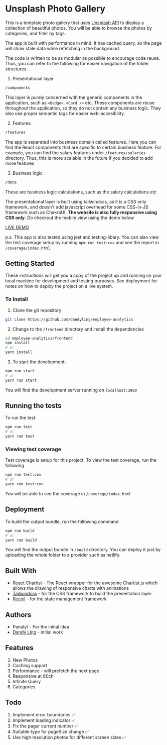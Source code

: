 # Unsplash Photo Gallery

This is a template photo gallery that uses [Unsplash API](https://unsplash.com/documentation) to display a collection of beautiful photos. You will be able to browse the photos by categories, and filter by tags.

The app is built with performance in mind. It has cached query, so the page will show stale data while refetching in the background.

The code is written to be as modular as possible to encourage code reuse. Thus, you can refer to the following for easier navigation of the folder structures.

1. Presentational layer

```bash
/components
```

This layer is purely concerned with the generic components in the application, such as `<Badge>`, `<Card />` etc. These components are reuse throughout the application, so they do not contain any business logic. They also use proper semantic tags for easier web-accesibility.

2. Features

```bash
/features
```

The app is separated into business domain called features. Here you can find the React components that are specific to certain business feature. For example, you can find the salary features under `/features/salaries` directory. Thus, this is more scalable in the future if you decided to add more features

3. Business logic

```bash
/data
```

These are business logic calculations, such as the salary calculations etc

The presentational layer is built using tailwindcss, as it is a CSS only framework, and doesn't add javascript overhead for some CSS-in-JS framework such as ChakraUI. **The website is also fully responsive using CSS only**. Do checkout the mobile view using the demo below

[LIVE DEMO](https://employee-analytics.netlify.app/)

p.s. This app is also tested using jest and testing-libary. You can also view the test coverage setup by running `npm run test:cov` and see the report in `/coverage/index.html`.

## Getting Started

These instructions will get you a copy of the project up and running on your local machine for development and testing purposes. See deployment for notes on how to deploy the project on a live system.

### To Install

1. Clone the git repository

```bash
git clone https://github.com/dandyling/employee-analytics
```

2. Change to the `/frontend` directory and install the dependencies

```bash
cd employee-analytics/frontend
npm install
# or
yarn install
```

3. To start the development:

```bash
npm run start
# or
yarn run start
```

You will find the development server running on `localhost:3000`

## Running the tests

To run the test:

```bash
npm run test
# or
yarn run test
```

### Viewing test coverage

Test coverage is setup for this project. To view the test coverage, run the following

```bash
npm run test:cov
# or
yarn run test:cov
```

You will be able to see the coverage in `/coverage/index.html`

## Deployment

To build the output bundle, run the following command

```bash
npm run build
# or
yarn run build
```

You will find the output bundle in `/build` directory. You can deploy it just by uploading the whole folder to a provider such as netlify.

## Built With

- [React Chartist](https://www.npmjs.com/package/react-chartist) - The React wrapper for the awesome [Chartist.js](http://gionkunz.github.io/chartist-js/) which allows the drawing of responsive charts with animations
- [Tailwindcss](https://tailwindcss.com/) - for the CSS framework to build the presentation layer
- [Recoil](https://recoiljs.org/) - for the state management framework

## Authors

- Panalyt - For the initial idea
- [Dandy Ling](https://github.com/dandyling/) - initial work

## Features

1. New Photos
2. Caching support
3. Performance - will prefetch the next page
4. Responsive at 80ch
5. Infinite Query
6. Categories

## Todo

1. Implement error boundaries :white_check_mark:
2. Implement loading indicator :white_check_mark:
3. Fix the pager current number :white_check_mark:
4. Suitable type for pageSize change :white_check_mark:
5. Use high resolution photos for different screen sizes :white_check_mark:
